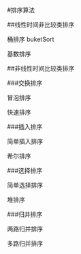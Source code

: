 #排序算法

##线性时间非比较类排序

桶排序 buketSort

基数排序

##非线性时间比较类排序

###交换排序

冒泡排序

快速排序

###插入排序

简单插入排序

希尔排序

###选择排序

简单选择排序

堆排序

###归并排序

两路归并排序

多路归并排序
